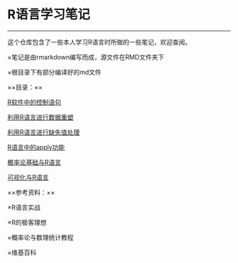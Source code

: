 # R语言学习笔记
-----------------

这个仓库包含了一些本人学习R语言时所做的一些笔记，欢迎查阅。

×笔记是由rmarkdown编写而成，源文件在RMD文件夹下

×根目录下有部分编译好的md文件

××目录：××

[R软件中的控制语句](https://github.com/xinyulab/R/blob/master/control.md)

[利用R语言进行数据重塑](https://github.com/xinyulab/R/blob/master/data_rebuild.md)

[利用R语言进行缺失值处理](https://github.com/xinyulab/R/blob/master/missing_value.md)

[R语言中的apply功能](https://github.com/xinyulab/R/blob/master/apply.md)

[概率论基础与R语言](https://github.com/xinyulab/R/blob/master/probability_git.md)

[可视化与R语言](https://github.com/xinyulab/R/blob/master/visualization.md)



××参考资料：××

×R语言实战

×R的极客理想

×概率论与数理统计教程

×维基百科
